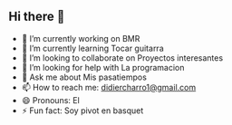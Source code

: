 ## Hi there 👋

- 🔭 I’m currently working on BMR
- 🌱 I’m currently learning Tocar guitarra
- 👯 I’m looking to collaborate on Proyectos interesantes
- 🤔 I’m looking for help with La programacion
- 💬 Ask me about Mis pasatiempos
- 📫 How to reach me: didiercharro1@gmail.com
- 😄 Pronouns: El
- ⚡ Fun fact: Soy pivot en basquet
